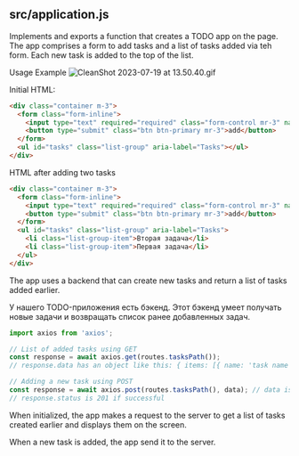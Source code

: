 ## src/application.js
Implements and exports a function that creates a TODO app on the page. 
The app comprises a form to add tasks and a list of tasks added via teh form. 
Each new task is added to the top of the list.

Usage Example
![CleanShot 2023-07-19 at 13.50.40.gif](https://ibb.co/6nGHhsB)

Initial HTML:

```html
<div class="container m-3">
  <form class="form-inline">
    <input type="text" required="required" class="form-control mr-3" name="name">
    <button type="submit" class="btn btn-primary mr-3">add</button>
  </form>
  <ul id="tasks" class="list-group" aria-label="Tasks"></ul>
</div>
```

HTML after adding two tasks

```html
<div class="container m-3">
  <form class="form-inline">
    <input type="text" required="required" class="form-control mr-3" name="name">
    <button type="submit" class="btn btn-primary mr-3">add</button>
  </form>
  <ul id="tasks" class="list-group" aria-label="Tasks">
    <li class="list-group-item">Вторая задача</li>
    <li class="list-group-item">Первая задача</li>
  </ul>
</div>
```

The app uses a backend that can create new tasks and return a list of tasks added earlier. 

У нашего TODO-приложения есть бэкенд. Этот бэкенд умеет получать новые задачи и возвращать список ранее добавленных задач.

```js
import axios from 'axios';

// List of added tasks using GET
const response = await axios.get(routes.tasksPath());
// response.data has an object like this: { items: [{ name: 'task name' }, { ... }]  }

// Adding a new task using POST
const response = await axios.post(routes.tasksPath(), data); // data is an object like this { name: 'task name' }
// response.status is 201 if successful
```

When initialized, the app makes a request to the server to get a list of tasks created earlier and displays them on the screen. 

When a new task is added, the app send it to the server.
